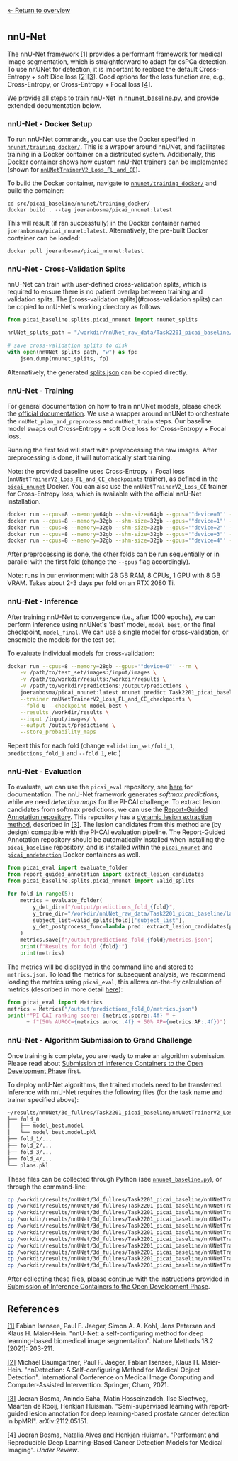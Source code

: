 [← Return to overview](https://github.com/DIAGNijmegen/picai_baseline#baseline-ai-models-for-prostate-cancer-detection-in-mri)

#

## nnU-Net
The nnU-Net framework [[1]](#1) provides a performant framework for medical image segmentation, which is straightforward to adapt for csPCa detection. To use nnUNet for detection, it is important to replace the default Cross-Entropy + soft Dice loss [[2]](#2)[[3]](#3). Good options for the loss function are, e.g., Cross-Entropy, or Cross-Entropy + Focal loss [[4]](#4).

We provide all steps to train nnU-Net in [nnunet_baseline.py](src/picai_baseline/nnunet/nnunet_baseline.py), and provide extended documentation below.


### nnU-Net - Docker Setup
To run nnU-Net commands, you can use the Docker specified in [`nnunet/training_docker/`](src/picai_baseline/nnunet/training_docker/). This is a wrapper around nnUNet, and facilitates training in a Docker container on a distributed system. Additionally, this Docker container shows how custom nnU-Net trainers can be implemented (shown for [`nnUNetTrainerV2_Loss_FL_and_CE`](src/picai_baseline/nnunet/training_docker/nnUNetTrainerV2_Loss_FL_and_CE.py)).

To build the Docker container, navigate to [`nnunet/training_docker/`](src/picai_baseline/nnunet/training_docker/) and build the container:

```
cd src/picai_baseline/nnunet/training_docker/
docker build . --tag joeranbosma/picai_nnunet:latest
```

This will result (if ran successfully) in the Docker container named `joeranbosma/picai_nnunet:latest`. Alternatively, the pre-built Docker container can be loaded:

```
docker pull joeranbosma/picai_nnunet:latest
```


### nnU-Net - Cross-Validation Splits
nnU-Net can train with user-defined cross-validation splits, which is required to ensure there is no patient overlap between training and validation splits. The [cross-validation splits](#cross-validation splits) can be copied to nnU-Net's working directory as follows:

```python
from picai_baseline.splits.picai_nnunet import nnunet_splits

nnUNet_splits_path = "/workdir/nnUNet_raw_data/Task2201_picai_baseline/splits.json"

# save cross-validation splits to disk
with open(nnUNet_splits_path, "w") as fp:
    json.dump(nnunet_splits, fp)
```

Alternatively, the generated [splits.json](src/picai_baseline/splits/picai_nnunet/splits.json) can be copied directly.


### nnU-Net - Training
For general documentation on how to train nnUNet models, please check the [official documentation](https://github.com/MIC-DKFZ/nnUNet#usage). We use a wrapper around nnUNet to orchestrate the `nnUNet_plan_and_preprocess` and `nnUNet_train` steps. Our baseline model swaps out Cross-Entropy + soft Dice loss for Cross-Entropy + Focal loss.

Running the first fold will start with preprocessing the raw images. After preprocessing is done, it will automatically start training.

Note: the provided baseline uses Cross-Entropy + Focal loss (`nnUNetTrainerV2_Loss_FL_and_CE_checkpoints` trainer), as defined in the [`picai_nnunet`](src/picai_baseline/nnunet/training_docker) Docker. You can also use the `nnUNetTrainerV2_Loss_CE` trainer for Cross-Entropy loss, which is available with the official nnU-Net installation.

```bash
docker run --cpus=8 --memory=64gb --shm-size=64gb --gpus='"device=0"' --rm -v /path/to/workdir:/workdir/ joeranbosma/picai_nnunet:latest nnunet plan_train Task2203_picai_baseline /workdir/ --trainer nnUNetTrainerV2_Loss_FL_and_CE_checkpoints --fold 0 --custom_split /workdir/nnUNet_raw_data/Task2203_picai_baseline/splits.json
docker run --cpus=8 --memory=32gb --shm-size=32gb --gpus='"device=1"' --rm -v /path/to/workdir:/workdir/ joeranbosma/picai_nnunet:latest nnunet plan_train Task2203_picai_baseline /workdir/ --trainer nnUNetTrainerV2_Loss_FL_and_CE_checkpoints --fold 1 --custom_split /workdir/nnUNet_raw_data/Task2203_picai_baseline/splits.json
docker run --cpus=8 --memory=32gb --shm-size=32gb --gpus='"device=2"' --rm -v /path/to/workdir:/workdir/ joeranbosma/picai_nnunet:latest nnunet plan_train Task2203_picai_baseline /workdir/ --trainer nnUNetTrainerV2_Loss_FL_and_CE_checkpoints --fold 2 --custom_split /workdir/nnUNet_raw_data/Task2203_picai_baseline/splits.json
docker run --cpus=8 --memory=32gb --shm-size=32gb --gpus='"device=3"' --rm -v /path/to/workdir:/workdir/ joeranbosma/picai_nnunet:latest nnunet plan_train Task2203_picai_baseline /workdir/ --trainer nnUNetTrainerV2_Loss_FL_and_CE_checkpoints --fold 3 --custom_split /workdir/nnUNet_raw_data/Task2203_picai_baseline/splits.json
docker run --cpus=8 --memory=32gb --shm-size=32gb --gpus='"device=4"' --rm -v /path/to/workdir:/workdir/ joeranbosma/picai_nnunet:latest nnunet plan_train Task2203_picai_baseline /workdir/ --trainer nnUNetTrainerV2_Loss_FL_and_CE_checkpoints --fold 4 --custom_split /workdir/nnUNet_raw_data/Task2203_picai_baseline/splits.json

```

After preprocessing is done, the other folds can be run sequentially or in parallel with the first fold (change the `--gpus` flag accordingly).

Note: runs in our environment with 28 GB RAM, 8 CPUs, 1 GPU with 8 GB VRAM. Takes about 2-3 days per fold on an RTX 2080 Ti.


### nnU-Net - Inference
After training nnU-Net to convergence (i.e., after 1000 epochs), we can perform inference using nnUNet's 'best' model, `model_best`, or the final checkpoint, `model_final`. We can use a single model for cross-validation, or ensemble the models for the test set.

To evaluate individual models for cross-validation:

```bash
docker run --cpus=8 --memory=28gb --gpus='"device=0"' --rm \
    -v /path/to/test_set/images:/input/images \
    -v /path/to/workdir/results:/workdir/results \
    -v /path/to/workdir/predictions:/output/predictions \
    joeranbosma/picai_nnunet:latest nnunet predict Task2201_picai_baseline \
    --trainer nnUNetTrainerV2_Loss_FL_and_CE_checkpoints \
    --fold 0 --checkpoint model_best \
    --results /workdir/results \
    --input /input/images/ \
    --output /output/predictions \
    --store_probability_maps
```

Repeat this for each fold (change `validation_set/fold_1`, `predictions_fold_1` and `--fold 1`, etc.)


### nnU-Net - Evaluation
To evaluate, we can use the `picai_eval` repository, see [here](https://github.com/DIAGNijmegen/picai_eval) for documentation.
The nnU-Net framework generates _softmax predictions_, while we need _detection maps_ for the PI-CAI challenge. To extract lesion candidates from softmax predictions, we can use the [Report-Guided Annotation repository](https://github.com/DIAGNijmegen/Report-Guided-Annotation). This repository has a [dynamic lesion extraction method](https://github.com/DIAGNijmegen/Report-Guided-Annotation/blob/main/src/report_guided_annotation/extract_lesion_candidates.py), described in [[3]](#3). The lesion candidates from this method are (by design) compatible with the PI-CAI evaluation pipeline. The Report-Guided Annotation repository should be automatically installed when installing the `picai_baseline` repository, and is installed within the [`picai_nnunet`][picai_nnunet_docker] and [`picai_nndetection`][picai_nndetection_docker] Docker containers as well.

```python
from picai_eval import evaluate_folder
from report_guided_annotation import extract_lesion_candidates
from picai_baseline.splits.picai_nnunet import valid_splits

for fold in range(5):
    metrics = evaluate_folder(
        y_det_dir=f"/output/predictions_fold_{fold}",
        y_true_dir="/workdir/nnUNet_raw_data/Task2201_picai_baseline/labelsTr",
        subject_list=valid_splits[fold]['subject_list'],
        y_det_postprocess_func=lambda pred: extract_lesion_candidates(pred)[0],
    )
    metrics.save(f"/output/predictions_fold_{fold}/metrics.json")
    print(f"Results for fold {fold}:")
    print(metrics)
```

The metrics will be displayed in the command line and stored to `metrics.json`. To load the metrics for subsequent analysis, we recommend loading the metrics using `picai_eval`, this allows on-the-fly calculation of metrics (described in more detail [here](https://github.com/DIAGNijmegen/picai_eval#accessing-metrics-after-evaluation)):

```python
from picai_eval import Metrics
metrics = Metrics("/output/predictions_fold_0/metrics.json")
print(f"PI-CAI ranking score: {metrics.score:.4f} " +
      + f"(50% AUROC={metrics.auroc:.4f} + 50% AP={metrics.AP:.4f})")
```

### nnU-Net - Algorithm Submission to Grand Challenge
Once training is complete, you are ready to make an algorithm submission. Please read about [Submission of Inference Containers to the Open Development Phase](https://pi-cai.grand-challenge.org/ai-algorithm-submissions/) first.

To deploy nnU-Net algorithms, the trained models need to be transferred. Inference with nnU-Net requires the following files (for the task name and trainer specified above):

```bash
~/results/nnUNet/3d_fullres/Task2201_picai_baseline/nnUNetTrainerV2_Loss_FL_and_CE_checkpoints__nnUNetPlansv2.1
├── fold_0
│   ├── model_best.model
│   └── model_best.model.pkl
├── fold_1/...
├── fold_2/...
├── fold_3/...
├── fold_4/...
└── plans.pkl
```

These files can be collected through Python (see [`nnunet_baseline.py`](src/picai_baseline/nnunet/nnunet_baseline.py)), or through the command-line:

```bash
cp /workdir/results/nnUNet/3d_fullres/Task2201_picai_baseline/nnUNetTrainerV2_Loss_FL_and_CE_checkpoints__nnUNetPlansv2.1/fold_0/model_best.model /data/fast/joeran/repos/picai_nnunet_gc_algorithm/results/nnUNet/3d_fullres/Task2201_picai_baseline/nnUNetTrainerV2_Loss_FL_and_CE_checkpoints__nnUNetPlansv2.1/fold_0/model_best.model && \
cp /workdir/results/nnUNet/3d_fullres/Task2201_picai_baseline/nnUNetTrainerV2_Loss_FL_and_CE_checkpoints__nnUNetPlansv2.1/fold_0/model_best.model.pkl /data/fast/joeran/repos/picai_nnunet_gc_algorithm/results/nnUNet/3d_fullres/Task2201_picai_baseline/nnUNetTrainerV2_Loss_FL_and_CE_checkpoints__nnUNetPlansv2.1/fold_0/model_best.model.pkl && \
cp /workdir/results/nnUNet/3d_fullres/Task2201_picai_baseline/nnUNetTrainerV2_Loss_FL_and_CE_checkpoints__nnUNetPlansv2.1/fold_1/model_best.model /data/fast/joeran/repos/picai_nnunet_gc_algorithm/results/nnUNet/3d_fullres/Task2201_picai_baseline/nnUNetTrainerV2_Loss_FL_and_CE_checkpoints__nnUNetPlansv2.1/fold_1/model_best.model && \
cp /workdir/results/nnUNet/3d_fullres/Task2201_picai_baseline/nnUNetTrainerV2_Loss_FL_and_CE_checkpoints__nnUNetPlansv2.1/fold_1/model_best.model.pkl /data/fast/joeran/repos/picai_nnunet_gc_algorithm/results/nnUNet/3d_fullres/Task2201_picai_baseline/nnUNetTrainerV2_Loss_FL_and_CE_checkpoints__nnUNetPlansv2.1/fold_1/model_best.model.pkl && \
cp /workdir/results/nnUNet/3d_fullres/Task2201_picai_baseline/nnUNetTrainerV2_Loss_FL_and_CE_checkpoints__nnUNetPlansv2.1/fold_2/model_best.model /data/fast/joeran/repos/picai_nnunet_gc_algorithm/results/nnUNet/3d_fullres/Task2201_picai_baseline/nnUNetTrainerV2_Loss_FL_and_CE_checkpoints__nnUNetPlansv2.1/fold_2/model_best.model && \
cp /workdir/results/nnUNet/3d_fullres/Task2201_picai_baseline/nnUNetTrainerV2_Loss_FL_and_CE_checkpoints__nnUNetPlansv2.1/fold_2/model_best.model.pkl /data/fast/joeran/repos/picai_nnunet_gc_algorithm/results/nnUNet/3d_fullres/Task2201_picai_baseline/nnUNetTrainerV2_Loss_FL_and_CE_checkpoints__nnUNetPlansv2.1/fold_2/model_best.model.pkl && \
cp /workdir/results/nnUNet/3d_fullres/Task2201_picai_baseline/nnUNetTrainerV2_Loss_FL_and_CE_checkpoints__nnUNetPlansv2.1/fold_3/model_best.model /data/fast/joeran/repos/picai_nnunet_gc_algorithm/results/nnUNet/3d_fullres/Task2201_picai_baseline/nnUNetTrainerV2_Loss_FL_and_CE_checkpoints__nnUNetPlansv2.1/fold_3/model_best.model && \
cp /workdir/results/nnUNet/3d_fullres/Task2201_picai_baseline/nnUNetTrainerV2_Loss_FL_and_CE_checkpoints__nnUNetPlansv2.1/fold_3/model_best.model.pkl /data/fast/joeran/repos/picai_nnunet_gc_algorithm/results/nnUNet/3d_fullres/Task2201_picai_baseline/nnUNetTrainerV2_Loss_FL_and_CE_checkpoints__nnUNetPlansv2.1/fold_3/model_best.model.pkl && \
cp /workdir/results/nnUNet/3d_fullres/Task2201_picai_baseline/nnUNetTrainerV2_Loss_FL_and_CE_checkpoints__nnUNetPlansv2.1/fold_4/model_best.model /data/fast/joeran/repos/picai_nnunet_gc_algorithm/results/nnUNet/3d_fullres/Task2201_picai_baseline/nnUNetTrainerV2_Loss_FL_and_CE_checkpoints__nnUNetPlansv2.1/fold_4/model_best.model && \
cp /workdir/results/nnUNet/3d_fullres/Task2201_picai_baseline/nnUNetTrainerV2_Loss_FL_and_CE_checkpoints__nnUNetPlansv2.1/fold_4/model_best.model.pkl /data/fast/joeran/repos/picai_nnunet_gc_algorithm/results/nnUNet/3d_fullres/Task2201_picai_baseline/nnUNetTrainerV2_Loss_FL_and_CE_checkpoints__nnUNetPlansv2.1/fold_4/model_best.model.pkl && \
cp /workdir/results/nnUNet/3d_fullres/Task2201_picai_baseline/nnUNetTrainerV2_Loss_FL_and_CE_checkpoints__nnUNetPlansv2.1/plans.pkl /data/fast/joeran/repos/picai_nnunet_gc_algorithm/results/nnUNet/3d_fullres/Task2201_picai_baseline/nnUNetTrainerV2_Loss_FL_and_CE_checkpoints__nnUNetPlansv2.1/plans.pkl
```

After collecting these files, please continue with the instructions provided in [Submission of Inference Containers to the Open Development Phase](https://pi-cai.grand-challenge.org/ai-algorithm-submissions/).


## References
<a id="1" href="https://www.nature.com/articles/s41592-020-01008-z">[1]</a> 
Fabian Isensee, Paul F. Jaeger, Simon A. A. Kohl, Jens Petersen and Klaus H. Maier-Hein. "nnU-Net: a self-configuring method for deep learning-based biomedical image segmentation". Nature Methods 18.2 (2021): 203-211.

<a id="2" href="https://link.springer.com/chapter/10.1007/978-3-030-87240-3_51">[2]</a> 
Michael Baumgartner, Paul F. Jaeger, Fabian Isensee, Klaus H. Maier-Hein. "nnDetection: A Self-configuring Method for Medical Object Detection". International Conference on Medical Image Computing and Computer-Assisted Intervention. Springer, Cham, 2021.

<a id="3" href="https://arxiv.org/abs/2112.05151">[3]</a> 
Joeran Bosma, Anindo Saha, Matin Hosseinzadeh, Ilse Slootweg, Maarten de Rooij, Henkjan Huisman. "Semi-supervised learning with report-guided lesion annotation for deep learning-based prostate cancer detection in bpMRI". arXiv:2112.05151.

<a id="4" href="#">[4]</a> 
Joeran Bosma, Natalia Alves and Henkjan Huisman. "Performant and Reproducible Deep Learning-Based Cancer Detection Models for Medical Imaging". _Under Review_.


[picai_nnunet_docker]: https://hub.docker.com/r/joeranbosma/picai_nnunet
[picai_nndetection_docker]: https://hub.docker.com/r/joeranbosma/picai_nndetection

